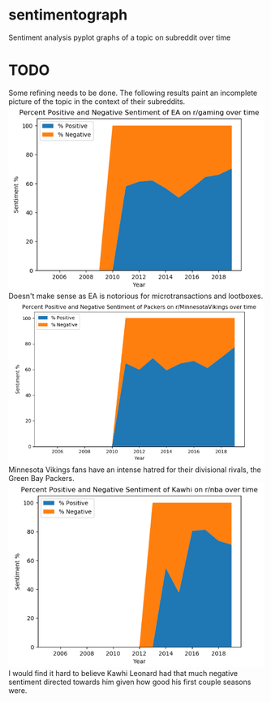 # sentimentograph
Sentiment analysis pyplot graphs of a topic on subreddit over time
# TODO
Some refining needs to be done. The following results paint an incomplete picture of the topic in the context of their subreddits.
![EA.png](EA.png)
Doesn't make sense as EA is notorious for microtransactions and lootboxes.
![Packers.png](Packers.png)
Minnesota Vikings fans have an intense hatred for their divisional rivals, the Green Bay Packers.
![Kawhi.png](Kawhi.png)
I would find it hard to believe Kawhi Leonard had that much negative sentiment directed towards him given how good his first couple seasons were.
